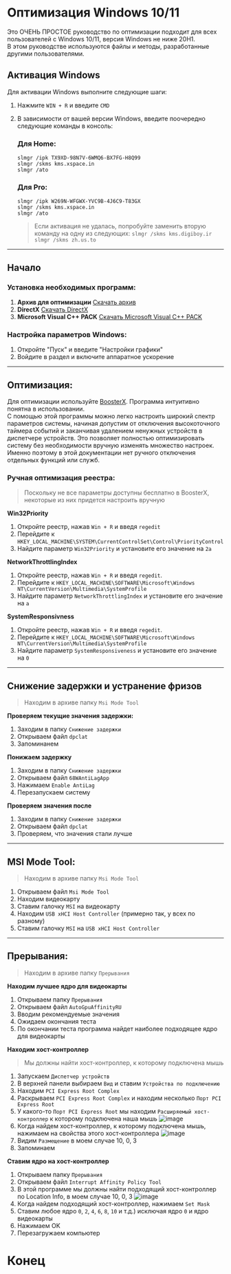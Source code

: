 # Оптимизация Windows 10/11
Это ОЧЕНЬ ПРОСТОЕ руководство по оптимизации подходит для всех пользователей с Windows 10/11, версия Windows не ниже 20H1. <br>
В этом руководстве используются файлы и методы, разработанные другими пользователями.

## Активация Windows

Для активации Windows выполните следующие шаги:

1. Нажмите `WIN + R` и введите `CMD`
2. В зависимости от вашей версии Windows, введите поочередно следующие команды в консоль:

   ### Для Home:
   ```
   slmgr /ipk TX9XD-98N7V-6WMQ6-BX7FG-H8Q99
   slmgr /skms kms.xspace.in
   slmgr /ato
   ```
   ### Для Pro:
   ```
   slmgr /ipk W269N-WFGWX-YVC9B-4J6C9-T83GX
   slmgr /skms kms.xspace.in   
   slmgr /ato
   ```
     > Если активация не удалась, попробуйте заменить вторую команду на одну из следующих:
       ```slmgr /skms kms.digiboy.ir```
       ```slmgr /skms zh.us.to```

<hr>

## Начало
### Установка необходимых программ:
1. **Архив для оптимизации** [Скачать архив](https://drive.google.com/file/d/1IQX7x9KiDELF0Ze8mvYjV2JSp9eUBuro/view?usp=sharing)
2. **DirectX**
[Скачать DirectX](https://www.microsoft.com/ru-ru/download/details.aspx?id=35)
3. **Microsoft Visual C++ PACK**
[Скачать Microsoft Visual C++ PACK](https://github.com/abbodi1406/vcredist/releases/tag/v0.77.0)

### Настройка параметров Windows:

1. Откройте "Пуск" и введите "Настройки графики"
2. Войдите в раздел и включите аппаратное ускорение

<hr>

## Оптимизация:
Для оптимизации используйте [BoosterX](https://boosterx.org/ru/). Программа интуитивно понятна в использовании. <br>
С помощью этой программы можно легко настроить широкий спектр параметров системы, начиная допустим от отключения высокоточного таймера событий и заканчивая удалением ненужных устройств в диспетчере устройств. Это позволяет полностью оптимизировать систему без необходимости вручную изменять множество настроек. Именно поэтому в этой документации нет ручного отключения отдельных функций или служб.
### Ручная оптимизация реестра:
> Поскольку не все параметры доступны бесплатно в BoosterX, некоторые из них придется настроить вручную

**Win32Priority**
  1. Откройте реестр, нажав `Win + R` и введя `regedit`
  2. Перейдите к `HKEY_LOCAL_MACHINE\SYSTEM\CurrentControlSet\Control\PriorityControl`
  3. Найдите параметр `Win32Priority` и установите его значение на `2a`

**NetworkThrottlingIndex**
  1. Откройте реестр, нажав `Win + R` и введя `regedit`.
  2. Перейдите к `HKEY_LOCAL_MACHINE\SOFTWARE\Microsoft\Windows NT\CurrentVersion\Multimedia\SystemProfile`
  3. Найдите параметр `NetworkThrottlingIndex` и установите его значение на `a`
 
**SystemResponsivness**
  1. Откройте реестр, нажав `Win + R` и введя `regedit`.
  2. Перейдите к `HKEY_LOCAL_MACHINE\SOFTWARE\Microsoft\Windows NT\CurrentVersion\Multimedia\SystemProfile`
  3. Найдите параметр `SystemResponsiveness` и установите его значение на `0`

<hr>

## Снижение задержки и устранение фризов
> Находим в архиве папку `Msi Mode Tool`

**Проверяем текущие значения задержки:**
  1. Заходим в папку `Снижение задержки`
  2. Открываем файл `dpclat`
  3. Запоминанем
     
**Понижаем задержку**
  1. Заходим в папку `Снижение задержки`
  2. Открываем файл `68WAntiLagApp`
  3. Нажимаем `Enable AntiLag`
  4. Перезапускаем систему
     
**Проверяем значения после**
  1. Заходим в папку `Снижение задержки`
  2. Открываем файл `dpclat`
  3. Проверяем, что значения стали лучше

<hr>

## MSI Mode Tool:
> Находим в архиве папку `Msi Mode Tool`

1. Открываем файл `Msi Mode Tool`
2. Находим видеокарту
3. Ставим галочку `MSI` на видеокарту
4. Находим `USB xHCI Host Controller` (примерно так, у всех по разному)
5. Ставим галочку `MSI` на `USB xHCI Host Controller`

<hr>

## Прерывания:
> Находим в архиве папку `Прерывания`

**Находим лучшее ядро для видеокарты**
1. Открываем папку `Прерывания`
2. Открываем файл `AutoGpuAffinityRU`
3. Вводим рекомендуемые значения
4. Ожидаем окончания теста
5. По окончании теста программа найдет наиболее подходящее ядро для видеокарты

**Находим хост-контроллер**
> Мы должны найти хост-контроллер, к которому подключена мышь

1. Запускаем `Диспетчер устройств`
2. В верхней панели выбираем `Вид` и ставим `Устройства по подключению`
3. Находим `PCI Express Root Complex`
4. Раскрываем `PCI Express Root Complex` и находим несколько `Порт PCI Express Root`
5. У какого-то `Порт PCI Express Root` мы находим `Расширяемый хост-контроллер` к которому подключена наша мышь
![image](https://github.com/uzyanbaev/minimum-latency-windows/assets/108973583/a56c913f-1a50-4bab-b6c9-d442708ca2e9)
6. Когда найдем хост-контроллер, к которому подключена мышь, нажимаем на свойства этого хост-контроллера
![image](https://github.com/uzyanbaev/minimum-latency-windows/assets/108973583/e14be021-bcd0-4168-b880-54135014584f)
7. Видим `Размещение` в моем случае 10, 0, 3
8. Запоминаем

**Ставим ядро на хост-контроллер**
1. Открываем папку `Прерывания`
2. Открываем файл `Interrupt Affinity Policy Tool`
3. В этой программе мы должны найти подходящий хост-контроллер по Location Info, в моем случае 10, 0, 3
![image](https://github.com/uzyanbaev/minimum-latency-windows/assets/108973583/68f75ae5-4aa5-4a8c-94a8-159726ca76d1)
4. Когда найдем подходящий хост-контроллер, нажимаем `Set Mask`
5. Ставим любое ядро `0`, `2`, `4`, `6`, `8`, `10` и т.д.) исключая ядро `0` и ядро видеокарты
6. Нажимаем OK
7. Перезагружаем компьютер

# Конец
